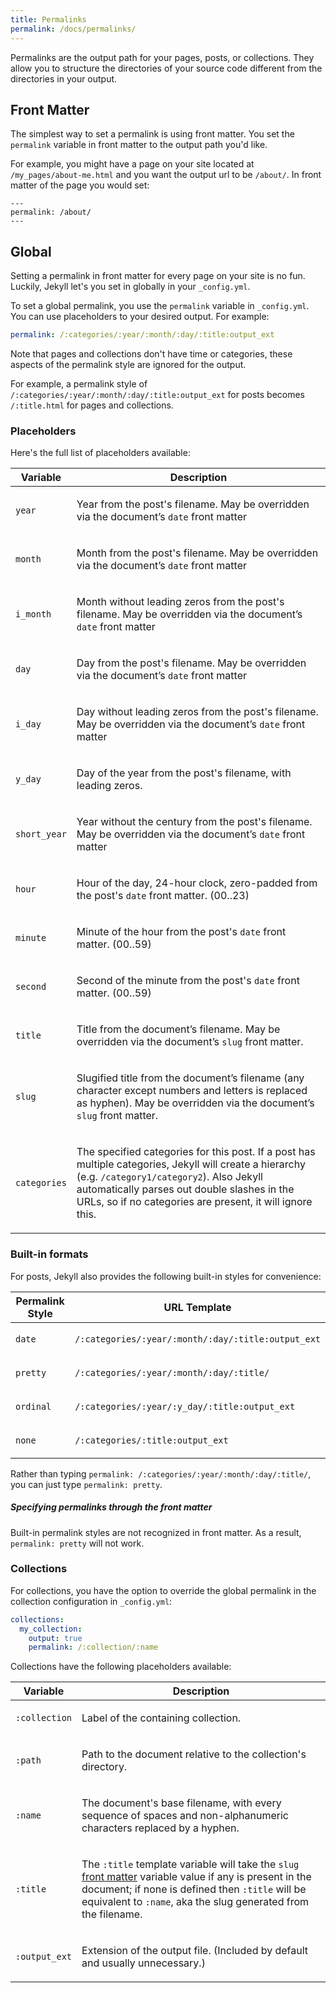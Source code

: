 ```yaml
---
title: Permalinks
permalink: /docs/permalinks/
---
```


Permalinks are the output path for your pages, posts, or collections. They
allow you to structure the directories of your source code different from the
directories in your output.

## Front Matter

The simplest way to set a permalink is using front matter. You set the
`permalink` variable in front matter to the output path you'd like.

For example, you might have a page on your site located at
`/my_pages/about-me.html` and you want the output url to be `/about/`. In
front matter of the page you would set:

```
---
permalink: /about/
---
```

## Global

Setting a permalink in front matter for every page on your site is no fun.
Luckily, Jekyll let's you set in globally in your `_config.yml`.

To set a global permalink, you use the `permalink` variable in `_config.yml`.
You can use placeholders to your desired output. For example:

```yaml
permalink: /:categories/:year/:month/:day/:title:output_ext
```

Note that pages and collections don't have time or categories, these aspects of
the permalink style are ignored for the output.

For example, a permalink style of
`/:categories/:year/:month/:day/:title:output_ext` for posts becomes
`/:title.html` for pages and collections.

### Placeholders

Here's the full list of placeholders available:


<div class="mobile-side-scroller">
<table>
  <thead>
    <tr>
      <th>Variable</th>
      <th>Description</th>
    </tr>
  </thead>
  <tbody>
    <tr>
      <td>
        <p><code>year</code></p>
      </td>
      <td>
        <p>
          Year from the post's filename. May be overridden via the document’s
          <code>date</code> front matter
        </p>
      </td>
    </tr>
    <tr>
      <td>
        <p><code>month</code></p>
      </td>
      <td>
        <p>
          Month from the post's filename. May be overridden via the document’s
          <code>date</code> front matter
        </p>
      </td>
    </tr>
    <tr>
      <td>
        <p><code>i_month</code></p>
      </td>
      <td>
        <p>
          Month without leading zeros from the post's filename. May be
          overridden via the document’s <code>date</code> front matter
        </p>
      </td>
    </tr>
    <tr>
      <td>
        <p><code>day</code></p>
      </td>
      <td>
        <p>
          Day from the post's filename. May be overridden via the document’s
          <code>date</code> front matter
        </p>
      </td>
    </tr>
    <tr>
      <td>
        <p><code>i_day</code></p>
      </td>
      <td>
        <p>
          Day without leading zeros from the post's filename. May be overridden
          via the document’s <code>date</code> front matter
        </p>
      </td>
    </tr>
    <tr>
      <td>
        <p><code>y_day</code></p>
      </td>
      <td>
        <p>Day of the year from the post's filename, with leading zeros.</p>
      </td>
    </tr>
    <tr>
      <td>
        <p><code>short_year</code></p>
      </td>
      <td>
        <p>
          Year without the century from the post's filename. May be overridden
          via the document’s <code>date</code> front matter
        </p>
      </td>
    </tr>
    <tr>
      <td>
        <p><code>hour</code></p>
      </td>
      <td>
        <p>
          Hour of the day, 24-hour clock, zero-padded from the post's
          <code>date</code> front matter. (00..23)
        </p>
      </td>
    </tr>
    <tr>
      <td>
        <p><code>minute</code></p>
      </td>
      <td>
        <p>
          Minute of the hour from the post's <code>date</code> front matter. (00..59)
        </p>
      </td>
    </tr>
    <tr>
      <td>
        <p><code>second</code></p>
      </td>
      <td>
        <p>
          Second of the minute from the post's <code>date</code> front matter. (00..59)
        </p>
      </td>
    </tr>
    <tr>
      <td>
        <p><code>title</code></p>
      </td>
      <td>
        <p>
            Title from the document’s filename. May be overridden via
            the document’s <code>slug</code> front matter.
        </p>
      </td>
    </tr>
    <tr>
      <td>
        <p><code>slug</code></p>
      </td>
      <td>
        <p>
            Slugified title from the document’s filename (any character
            except numbers and letters is replaced as hyphen). May be
            overridden via the document’s <code>slug</code> front matter.
        </p>
      </td>
    </tr>
    <tr>
      <td>
        <p><code>categories</code></p>
      </td>
      <td>
        <p>
          The specified categories for this post. If a post has multiple
          categories, Jekyll will create a hierarchy (e.g. <code>/category1/category2</code>).
          Also Jekyll automatically parses out double slashes in the URLs,
          so if no categories are present, it will ignore this.
        </p>
      </td>
    </tr>
  </tbody>
</table>
</div>

### Built-in formats

For posts, Jekyll also provides the following built-in styles for convenience:

<div class="mobile-side-scroller">
<table>
  <thead>
    <tr>
      <th>Permalink Style</th>
      <th>URL Template</th>
    </tr>
  </thead>
  <tbody>
    <tr>
      <td>
        <p><code>date</code></p>
      </td>
      <td>
        <p><code>/:categories/:year/:month/:day/:title:output_ext</code></p>
      </td>
    </tr>
    <tr>
      <td>
        <p><code>pretty</code></p>
      </td>
      <td>
        <p><code>/:categories/:year/:month/:day/:title/</code></p>
      </td>
    </tr>
    <tr>
      <td>
        <p><code>ordinal</code></p>
      </td>
      <td>
        <p><code>/:categories/:year/:y_day/:title:output_ext</code></p>
      </td>
    </tr>
    <tr>
      <td>
        <p><code>none</code></p>
      </td>
      <td>
        <p><code>/:categories/:title:output_ext</code></p>
      </td>
    </tr>
  </tbody>
</table>
</div>

Rather than typing `permalink: /:categories/:year/:month/:day/:title/`, you can just type `permalink: pretty`.

<div class="note info">
<h5>Specifying permalinks through the front matter</h5>
<p>Built-in permalink styles are not recognized in front matter. As a result, <code>permalink: pretty</code> will not work.</p>
</div>

### Collections

For collections, you have the option to override the global permalink in the
collection configuration in `_config.yml`:

```yaml
collections:
  my_collection:
    output: true
    permalink: /:collection/:name
```

Collections have the following placeholders available:

<div class="mobile-side-scroller">
<table>
  <thead>
    <tr>
      <th>Variable</th>
      <th>Description</th>
    </tr>
  </thead>
  <tbody>
    <tr>
      <td>
        <p><code>:collection</code></p>
      </td>
      <td>
        <p>Label of the containing collection.</p>
      </td>
    </tr>
    <tr>
      <td>
        <p><code>:path</code></p>
      </td>
      <td>
        <p>Path to the document relative to the collection's directory.</p>
      </td>
    </tr>
    <tr>
      <td>
        <p><code>:name</code></p>
      </td>
      <td>
        <p>The document's base filename, with every sequence of spaces
        and non-alphanumeric characters replaced by a hyphen.</p>
      </td>
    </tr>
    <tr>
      <td>
        <p><code>:title</code></p>
      </td>
      <td>
        <p>
          The <code>:title</code> template variable will take the
          <code>slug</code> <a href="/docs/front-matter/">front matter</a>
          variable value if any is present in the document; if none is
          defined then <code>:title</code> will be equivalent to
          <code>:name</code>, aka the slug generated from the filename.
        </p>
      </td>
    </tr>
    <tr>
      <td>
        <p><code>:output_ext</code></p>
      </td>
      <td>
        <p>Extension of the output file. (Included by default and usually unnecessary.)</p>
      </td>
    </tr>
  </tbody>
</table>
</div>
